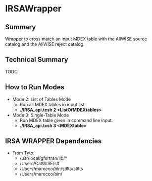 # IRSAWrapper

## Summary
Wrapper to cross match an input MDEX table with the AllWISE source catalog and the AllWISE reject catalog.
  
## Technical Summary
TODO  
  
## How to Run Modes
* Mode 2: List of Tables Mode
	* Run all MDEX tables in input list.
	* __./IRSA_api.tcsh 2 \<ListOfMDEXtables\>__
* Mode 3: Single-Table Mode
	* Run MDEX table given in command line input.
	* __./IRSA_api.tcsh 3 \<MDEXtable\>__ 

## IRSA WRAPPER Dependencies
* From Tyto:
	* /usr/local/gfortran/lib/\*
	* /Users/CatWISE/stf
	* /Users/marocco/bin/stilts/stilts
	* /Users/marocco/bin/
